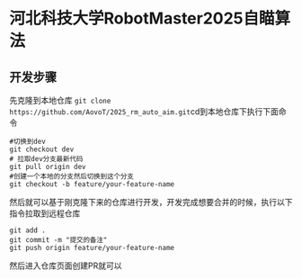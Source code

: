 # 河北科技大学RobotMaster2025自瞄算法

## 开发步骤

先克隆到本地仓库 `git clone https://github.com/AovoT/2025_rm_auto_aim.git`cd到本地仓库下执行下面命令

```shell
#切换到dev
git checkout dev
# 拉取dev分支最新代码
git pull origin dev
#创建一个本地的分支然后切换到这个分支
git checkout -b feature/your-feature-name 
```

然后就可以基于刚克隆下来的仓库进行开发，开发完成想要合并的时候，执行以下指令拉取到远程仓库

```shell
git add .
git commit -m "提交的备注"
git push origin feature/your-feature-name
```

然后进入仓库页面创建PR就可以

